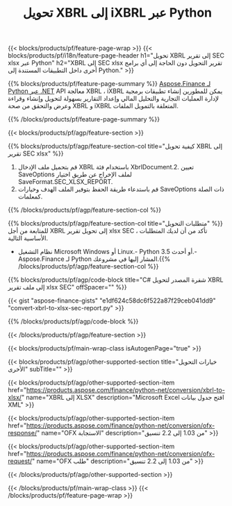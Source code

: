 ﻿---
title: تحويل XBRL إلى iXBRL عبر Python
description: نموذج كود للتحويل من XBRL إلى تقرير xlsx SEC Python. استخدم API رمز المثال لملفات الدُفعات XBRL لتحويل تقرير SEC xlsx ضمن التطبيقات المستندة إلى Python. 
url: /ar/python-net/conversion/xbrl-to-sec-xlsx-report/
family: finance
platformtag: python
feature: convert
informat: XBRL
outformat: XLSX
otherformats: HTML
---
{{< blocks/products/pf/feature-page-wrap >}}
{{< blocks/products/pf/i18n/feature-page-header h1="تحويل XBRL إلى تقرير SEC xlsx عبر Python" h2="XBRL إلى SEC xlsx تقرير التحويل دون الحاجة إلى أي برامج أخرى داخل التطبيقات المستندة إلى Python." >}}

{{% blocks/products/pf/feature-page-summary %}}
[Aspose.Finance لـ Python عبر .NET](https://products.aspose.com/finance/python-net/) API معالجة XBRL ، iXBRL يمكن للمطورين إنشاء تطبيقات برمجية لإدارة العمليات التجارية والتحليل المالي وإعداد التقارير بسهولة لتحويل وإنشاء وقراءة وعرض والتحقق من صحة XBRL و iXBRL المتعلقة بالتمويل الملفات. 

{{% /blocks/products/pf/feature-page-summary %}}

{{< blocks/products/pf/agp/feature-section >}}

{{% blocks/products/pf/agp/feature-section-col title="كيفية تحويل XBRL إلى تقرير SEC xlsx" %}}
1. قم بتحميل ملف الإدخال XBRL باستخدام فئة XbrlDocument.2. تعيين SaveOptions لملف الإخراج عن طريق اختيار SaveFormat.SEC_XLSX_REPORT.
3. قم باستدعاء طريقة الحفظ بتوفير الملف الهدف وخيارات SaveOptions ذات الصلة كمعلمات.

{{% /blocks/products/pf/agp/feature-section-col %}}

{{% blocks/products/pf/agp/feature-section-col title="متطلبات التحويل" %}}
للمتابعة من أجل XBRL إلى تحويل تقرير xlsx SEC ، تأكد من أن لديك المتطلبات الأساسية التالية. 
- نظام التشغيل Microsoft Windows أو Linux.- Python 3.5 أو أحدث.- Aspose.Finance لـ Python المشار إليها في مشروعك.{{% /blocks/products/pf/agp/feature-section-col %}}

{{% blocks/products/pf/agp/code-block title="C# شفرة المصدر لتحويل XBRL إلى ملف تقرير xlsx SEC" offSpacer="" %}}

{{< gist "aspose-finance-gists" "e1df624c58dc6f522a87f29ceb041dd9" "convert-xbrl-to-xlsx-sec-report.py" >}}

{{% /blocks/products/pf/agp/code-block %}}

{{< /blocks/products/pf/agp/feature-section >}}

{{< blocks/products/pf/main-wrap-class isAutogenPage="true" >}}

{{< blocks/products/pf/agp/other-supported-section title="خيارات التحويل الأخرى" subTitle="" >}}

{{< blocks/products/pf/agp/other-supported-section-item href="https://products.aspose.com/finance/python-net/conversion/xbrl-to-xlsx/" name="XBRL إلى XLSX" description="Microsoft Excel افتح جدول بيانات XML" >}}

{{< blocks/products/pf/agp/other-supported-section-item href="https://products.aspose.com/finance/python-net/conversion/ofx-response/" name="OFX الاستجابة" description="من 1.03 إلى 2.2 تنسيق" >}}

{{< blocks/products/pf/agp/other-supported-section-item href="https://products.aspose.com/finance/python-net/conversion/ofx-request/" name="OFX طلب" description="من 1.03 إلى 2.2 تنسيق" >}}

{{< /blocks/products/pf/agp/other-supported-section >}}

{{< /blocks/products/pf/main-wrap-class >}}
{{< /blocks/products/pf/feature-page-wrap >}}